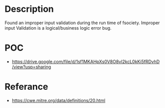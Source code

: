 # Description
Found an improper input validation during the run time of fsociety. Improper input Validation is a logical/business logic error bug.

# POC
* https://drive.google.com/file/d/1sf1MKAHpXs0V8O8vI2kcL0kKi5fRDvhD/view?usp=sharing

# Referance
* https://cwe.mitre.org/data/definitions/20.html